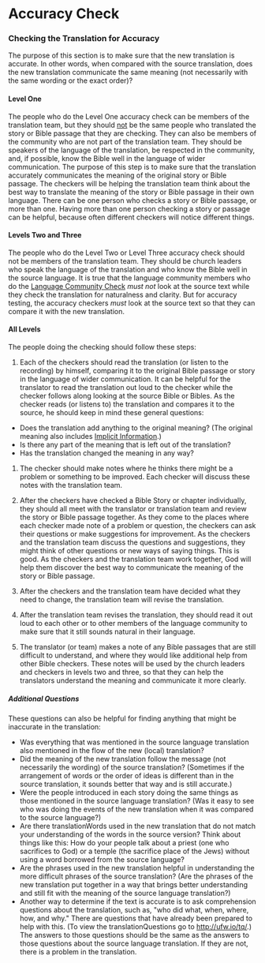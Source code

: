 # Accuracy Check #

### Checking the Translation for Accuracy

The purpose of this section is to make sure that the new translation is accurate. In other words, when compared with the source translation, does the new translation communicate the same meaning (not necessarily with the same wording or the exact order)?

#### Level One

The people who do the Level One accuracy check can be members of the translation team, but they should <u>not</u> be the same people who translated the story or Bible passage that they are checking. They can also be members of the community who are not part of the translation team. They should be speakers of the language of the translation, be respected in the community, and, if possible, know the Bible well in the language of wider communication. The purpose of this step is to make sure that the translation accurately communicates the meaning of the original story or Bible passage. The checkers will be helping the translation team think about the best way to translate the meaning of the story or Bible passage in their own language. There can be one person who checks a story or Bible passage, or more than one. Having more than one person checking a story or passage can be helpful, because often different checkers will notice different things.

#### Levels Two and Three

The people who do the Level Two or Level Three accuracy check should not be members of the translation team. They should be church leaders who speak the language of the translation and who know the Bible well in the source language. It is true that the language community members who do the [Language Community Check](../language-community-check/01.md) *must not* look at the source text while they check the translation for naturalness and clarity. But for accuracy testing, the accuracy checkers *must* look at the source text so that they can compare it with the new translation.

#### All Levels

The people doing the checking should follow these steps:

1. Each of the checkers should read the translation (or listen to the recording) by himself, comparing it to the original Bible passage or story in the language of wider communication. It can be helpful for the translator to read the translation out loud to the checker while the checker follows along looking at the source Bible or Bibles. As the checker reads (or listens to) the translation and compares it to the source, he should keep in mind these general questions:

  * Does the translation add anything to the original meaning? (The original meaning also includes [Implicit Information](../../translate/figs-explicit/01.md).)
  * Is there any part of the meaning that is left out of the translation?
  * Has the translation changed the meaning in any way?

1. The checker should make notes where he thinks there might be a problem or something to be improved. Each checker will discuss these notes with the translation team.

1. After the checkers have checked a Bible Story or chapter individually, they should all meet with the translator or translation team and review the story or Bible passage together. As they come to the places where each checker made note of a problem or question, the checkers can ask their questions or make suggestions for improvement. As the checkers and the translation team discuss the questions and suggestions, they might think of other questions or new ways of saying things. This is good. As the checkers and the translation team work together, God will help them discover the best way to communicate the meaning of the story or Bible passage.

1. After the checkers and the translation team have decided what they need to change, the translation team will revise the translation.

1. After the translation team revises the translation, they should read it out loud to each other or to other members of the language community to make sure that it still sounds natural in their language.

1. The translator (or team) makes a note of any Bible passages that are still difficult to understand, and where they would like additional help from other Bible checkers. These notes will be used by the church leaders and checkers in levels two and three, so that they can help the translators understand the meaning and communicate it more clearly.

##### Additional Questions

These questions can also be helpful for finding anything that might be inaccurate in the translation:

* Was everything that was mentioned in the source language translation also mentioned in the flow of the new (local) translation?
* Did the meaning of the new translation follow the message (not necessarily the wording) of the source translation? (Sometimes if the arrangement of words or the order of ideas is different than in the source translation, it sounds better that way and is still accurate.)
* Were the people introduced in each story doing the same things as those mentioned in the source language translation? (Was it easy to see who was doing the events of the new translation when it was compared to the source language?)
* Are there translationWords used in the new translation that do not match your understanding of the words in the source version? Think about things like this: How do your people talk about a priest (one who sacrifices to God) or a temple (the sacrifice place of the Jews) without using a word borrowed from the source language?
* Are the phrases used in the new translation helpful in understanding the more difficult phrases of the source translation? (Are the phrases of the new translation put together in a way that brings better understanding and still fit with the meaning of the source language translation?)
* Another way to determine if the text is accurate is to ask comprehension questions about the translation, such as, "who did what, when, where, how, and why." There are questions that have already been prepared to help with this. (To view the translationQuestions go to http://ufw.io/tq/.) The answers to those questions should be the same as the answers to those questions about the source language translation. If they are not, there is a problem in the translation.

